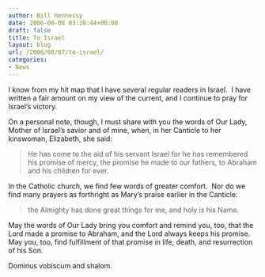 ```yaml
---
author: Bill Hennessy
date: 2006-08-08 03:38:44+00:00
draft: false
title: To Israel
layout: blog
url: /2006/08/07/to-israel/
categories:
- News
---
```


I know from my hit map that I have several regular readers in Israel.  I have written a fair amount on my view of the current, and I continue to pray for Israel’s victory.

On a personal note, though, I must share with you the words of Our Lady, Mother of Israel’s savior and of mine, when, in her Canticle to her kinswoman, Elizabeth, she said:



> He has come to the aid of his servant Israel
for he has remembered his promise of mercy,
the promise he made to our fathers,
to Abraham and his children for ever.



In the Catholic church, we find few words of greater comfort.  Nor do we find many prayers as forthright as Mary’s praise earlier in the Canticle:



> the Almighty has done great things for me,
and holy is his Name.



May the words of Our Lady bring you comfort and remind you, too, that the Lord made a promise to Abraham, and the Lord always keeps his promise.  May you, too, find fulfillment of that promise in life, death, and resurrection of his Son.

Dominus vobiscum and shalom.
